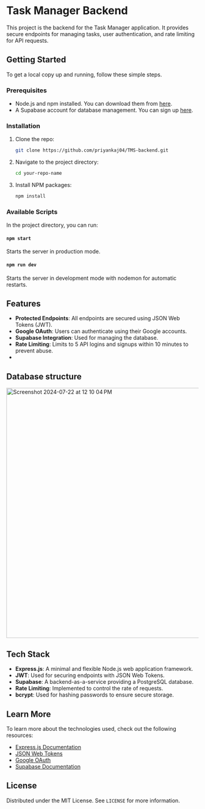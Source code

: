 # Task Manager Backend

This project is the backend for the Task Manager application. It provides secure endpoints for managing tasks, user authentication, and rate limiting for API requests.

## Getting Started

To get a local copy up and running, follow these simple steps.

### Prerequisites

- Node.js and npm installed. You can download them from [here](https://nodejs.org/).
- A Supabase account for database management. You can sign up [here](https://supabase.io/).

### Installation

1. Clone the repo:
    ```sh
    git clone https://github.com/priyankaj04/TMS-backend.git
    ```
2. Navigate to the project directory:
    ```sh
    cd your-repo-name
    ```
3. Install NPM packages:
    ```sh
    npm install
    ```

### Available Scripts

In the project directory, you can run:

#### `npm start`

Starts the server in production mode.

#### `npm run dev`

Starts the server in development mode with nodemon for automatic restarts.

## Features

- **Protected Endpoints**: All endpoints are secured using JSON Web Tokens (JWT).
- **Google OAuth**: Users can authenticate using their Google accounts.
- **Supabase Integration**: Used for managing the database.
- **Rate Limiting**: Limits to 5 API logins and signups within 10 minutes to prevent abuse.
- 
## Database structure

<img width="655" alt="Screenshot 2024-07-22 at 12 10 04 PM" src="https://github.com/user-attachments/assets/5ac2d2b8-4115-4e11-aba1-fbd297121a22">

## Tech Stack

- **Express.js**: A minimal and flexible Node.js web application framework.
- **JWT**: Used for securing endpoints with JSON Web Tokens.
- **Supabase**: A backend-as-a-service providing a PostgreSQL database.
- **Rate Limiting**: Implemented to control the rate of requests.
- **bcrypt**: Used for hashing passwords to ensure secure storage.

## Learn More

To learn more about the technologies used, check out the following resources:

- [Express.js Documentation](https://expressjs.com/)
- [JSON Web Tokens](https://jwt.io/)
- [Google OAuth](https://developers.google.com/identity/protocols/oauth2)
- [Supabase Documentation](https://supabase.io/docs/)

## License

Distributed under the MIT License. See `LICENSE` for more information.
